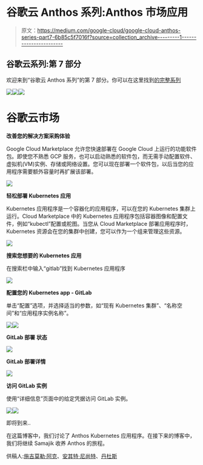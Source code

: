 # 谷歌云 Anthos 系列:Anthos 市场应用

> 原文：<https://medium.com/google-cloud/google-cloud-anthos-series-part7-6b85c5f7016f?source=collection_archive---------1----------------------->

## 谷歌云系列:第 7 部分

欢迎来到“谷歌云 Anthos 系列”的第 7 部分。你可以在这里找到[的完整系列](/google-cloud/google-cloud-anthos-series-23b9a35e9179)

![](img/dd3b347cfbe1723f6af7ea4ee10cfd0e.png)![](img/3add42a53f159c2f6510d0f7ad4506fa.png)![](img/9efb77f279e6c13c6fe7ab2e021bfde6.png)

# 谷歌云**市场**

**改善您的解决方案采购体验**

Google Cloud Marketplace 允许您快速部署在 Google Cloud 上运行的功能软件包。即使您不熟悉 GCP 服务，也可以启动熟悉的软件包，而无需手动配置软件、虚拟机(VM)实例、存储或网络设置。您可以现在部署一个软件包，以后当您的应用程序需要额外容量时再扩展该部署。

![](img/71f35ead057c2e6e147467c96d2d4c30.png)

**轻松部署 Kubernetes 应用**

Kubernetes 应用程序是一个容器化的应用程序，可以在您的 Kubernetes 集群上运行。Cloud Marketplace 中的 Kubernetes 应用程序包括容器图像和配置文件，例如“kubectl”配置或舵图。当您从 Cloud Marketplace 部署应用程序时，Kubernetes 资源会在您的集群中创建，您可以作为一个组来管理这些资源。

![](img/b8638a6f3176db13150a3a498adc464f.png)

**搜索您想要的 Kubernetes 应用**

在搜索栏中输入“gitlab”找到 Kubernetes 应用程序

![](img/2b3ae27429432345784de0fbad97df2e.png)

**配置您的 Kubernetes app - GitLab**

单击“配置”选项，并选择适当的参数，如“现有 Kubernetes 集群”、“名称空间”和“应用程序实例名称”。

![](img/307a2f33fdba79d856687f4fb22578e6.png)![](img/bbb820c9b81e1a12ec43eef8f2cd375f.png)

**GitLab 部署** **状态**

![](img/72925c96657c546e2d529f4d5b06e164.png)

**GitLab 部署详情**

![](img/f2bc6370b4dc03366611d896d33a856a.png)

**访问 GitLab 实例**

使用“详细信息”页面中的给定凭据访问 GitLab 实例。

![](img/3fdfbd1aaf0777c79031e9affc47ce49.png)![](img/69aff48d992d08fed1d3698cc7a6a884.png)

即将到来..

在这篇博客中，我们讨论了 Anthos Kubernetes 应用程序。在接下来的博客中，我们将继续 Samajik 收养 Anthos 的旅程。

供稿人:[施吉莫勒·阿克](https://medium.com/u/41b475b881ff?source=post_page-----6b85c5f7016f--------------------------------)、[安其特·尼尚特](https://medium.com/u/2d47f7f3f8e2?source=post_page-----6b85c5f7016f--------------------------------)、[丹杜斯](https://medium.com/u/71d9487165c6?source=post_page-----6b85c5f7016f--------------------------------)